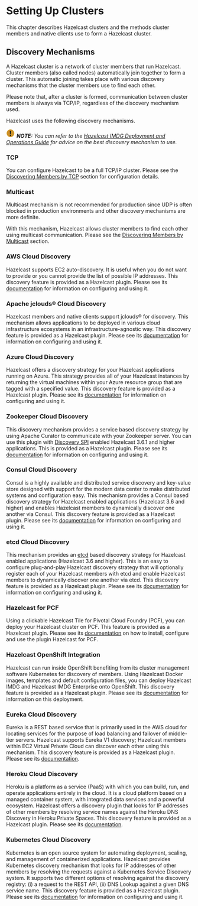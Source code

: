 
# Setting Up Clusters

This chapter describes Hazelcast clusters and the methods cluster members and native clients use to form a Hazelcast cluster. 

## Discovery Mechanisms

A Hazelcast cluster is a network of cluster members that run Hazelcast. Cluster members (also called nodes) automatically join together to form a cluster. This automatic joining takes place with various discovery mechanisms that the cluster members use to find each other.

Please note that, after a cluster is formed, communication between cluster members is always via TCP/IP, regardless of the discovery mechanism used.

Hazelcast uses the following discovery mechanisms.

![image](images/NoteSmall.jpg) ***NOTE:*** *You can refer to the [Hazelcast IMDG Deployment and Operations Guide](https://hazelcast.com/resources/hazelcast-deployment-operations-guide/) for advice on the best discovery mechanism to use.*


### TCP

You can configure Hazelcast to be a full TCP/IP cluster. Please see the [Discovering Members by TCP](#discovering-members-by-tcp) section for configuration details.

### Multicast

Multicast mechanism is not recommended for production since UDP is often blocked in production environments and other discovery mechanisms are more definite.

With this mechanism, Hazelcast allows cluster members to find each other using multicast communication. Please see the [Discovering Members by Multicast](#discovering-members-by-multicast) section.

### AWS Cloud Discovery

Hazelcast supports EC2 auto-discovery. It is useful when you do not want to provide or you cannot provide the list of possible IP addresses. This discovery feature is provided as a Hazelcast plugin. Please see its [documentation](https://github.com/hazelcast/hazelcast-aws/blob/master/README.md) for information on configuring and using it.

### Apache jclouds® Cloud Discovery

Hazelcast members and native clients support jclouds® for discovery. This mechanism allows applications to be deployed in various cloud infrastructure ecosystems in an infrastructure-agnostic way. This discovery feature is provided as a Hazelcast plugin. Please see its [documentation](https://github.com/hazelcast/hazelcast-jclouds/blob/master/README.md) for information on configuring and using it.

### Azure Cloud Discovery

Hazelcast offers a discovery strategy for your Hazelcast applications running on Azure. This strategy provides all of your Hazelcast instances by returning the virtual machines within your Azure resource group that are tagged with a specified value. This discovery feature is provided as a Hazelcast plugin. Please see its [documentation](https://github.com/hazelcast/hazelcast-azure/blob/master/README.md) for information on configuring and using it.

### Zookeeper Cloud Discovery

This discovery mechanism provides a service based discovery strategy by using Apache Curator to communicate with your Zookeeper server. You can use this plugin with [Discovery SPI](http://docs.hazelcast.org/docs/latest-development/manual/html/Extending_Hazelcast/Discovery_SPI/index.html) enabled Hazelcast 3.6.1 and higher applications. This is provided as a Hazelcast plugin. Please see its [documentation](https://github.com/hazelcast/hazelcast-zookeeper/blob/master/README.md) for information on configuring and using it.

### Consul Cloud Discovery

Consul is a highly available and distributed service discovery and key-value store designed with support for the modern data center to make distributed systems and configuration easy. This mechanism provides a Consul based discovery strategy for Hazelcast enabled applications (Hazelcast 3.6 and higher) and enables Hazelcast members to dynamically discover one another via Consul. This discovery feature is provided as a Hazelcast plugin. Please see its [documentation](https://github.com/bitsofinfo/hazelcast-consul-discovery-spi) for information on configuring and using it.

### etcd Cloud Discovery

This mechanism provides an [etcd](https://coreos.com/etcd/) based discovery strategy for Hazelcast enabled applications (Hazelcast 3.6 and higher). This is an easy to configure plug-and-play Hazelcast discovery strategy that will optionally register each of your Hazelcast members with etcd and enable Hazelcast members to dynamically discover one another via etcd. This discovery feature is provided as a Hazelcast plugin. Please see its [documentation](https://github.com/bitsofinfo/hazelcast-etcd-discovery-spi/blob/master/README.md) for information on configuring and using it.

### Hazelcast for PCF

Using a clickable Hazelcast Tile for Pivotal Cloud Foundry (PCF), you can deploy your Hazelcast cluster on PCF. This feature is provided as a Hazelcast plugin. Please see its [documentation](https://docs.pivotal.io/partners/hazelcast/index.html) on how to install, configure and use the plugin Hazelcast for PCF.

### Hazelcast OpenShift Integration

Hazelcast can run inside OpenShift benefiting from its cluster management software Kubernetes for discovery of members. Using Hazelcast Docker images, templates and default configuration files, you can deploy Hazelcast IMDG and Hazelcast IMDG Enterprise onto OpenShift. This discovery feature is provided as a Hazelcast plugin. Please see its [documentation](https://github.com/hazelcast/hazelcast-openshift) for information on this deployment.

### Eureka Cloud Discovery

Eureka is a REST based service that is primarily used in the AWS cloud for locating services for the purpose of load balancing and failover of middle-tier servers. Hazelcast supports Eureka V1 discovery; Hazelcast members within EC2 Virtual Private Cloud can discover each other using this mechanism. This discovery feature is provided as a Hazelcast plugin. Please see its [documentation](https://github.com/hazelcast/hazelcast-eureka).

### Heroku Cloud Discovery

Heroku is a platform as a service (PaaS) with which you can build, run, and operate applications entirely in the cloud. It is a cloud platform based on a managed container system, with integrated data services and a powerful ecosystem. Hazelcast offers a discovery plugin that looks for IP addresses of other members by resolving service names against the Heroku DNS Discovery in Heroku Private Spaces. This discovery feature is provided as a Hazelcast plugin. Please see its [documentation](https://github.com/jkutner/hazelcast-heroku-discovery/blob/master/README.md).

### Kubernetes Cloud Discovery

Kubernetes is an open source system for automating deployment, scaling, and management of containerized applications. Hazelcast provides Kubernetes discovery mechanism that looks for IP addresses of other members by resolving the requests against a Kubernetes Service Discovery system. It supports two different options of resolving against the discovery registry: (i) a request to the REST API, (ii) DNS Lookup against a given DNS service name. This discovery feature is provided as a Hazelcast plugin. Please see its [documentation](https://github.com/hazelcast/hazelcast-kubernetes/blob/master/README.adoc) for information on configuring and using it.
